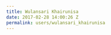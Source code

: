 ```yaml
---
title: Wulansari Khairunisa
date: 2017-02-28 14:00:26 Z
permalink: users/wulansari_khairunisa
---
```


